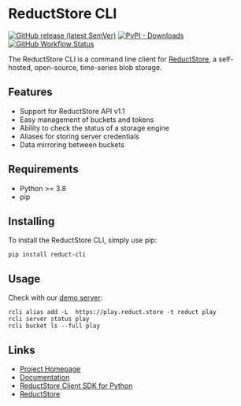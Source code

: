 # ReductStore CLI

[![GitHub release (latest SemVer)](https://img.shields.io/github/v/release/reduct-storage/reduct-cli)](https://pypi.org/project/reduct-cli)
[![PyPI - Downloads](https://img.shields.io/pypi/dm/reduct-cli)](https://pypi.org/project/reduct-cli)
[![GitHub Workflow Status](https://img.shields.io/github/actions/workflow/status/reductstore/reduc-cli/ci.yml?branch=main)](https://github.com/reductstore/reduct-cli/actions)

The ReductStore CLI is a command line client for [ReductStore](https://www.reduct.store), a self-hosted, open-source,
time-series blob storage.

## Features

* Support for ReductStore API v1.1
* Easy management of buckets and tokens
* Ability to check the status of a storage engine
* Aliases for storing server credentials
* Data mirroring between buckets

## Requirements

* Python >= 3.8
* pip

## Installing

To install the ReductStore CLI, simply use pip:

```
pip install reduct-cli
```

## Usage

Check with our [demo server](https://play.reduct.store):

```shell
rcli alias add -L  https://play.reduct.store -t reduct play
rcli server status play
rcli bucket ls --full play
```

## Links

* [Project Homepage](https://www.reduct.store)
* [Documentation](https://cli.reduct.store)
* [ReductStore Client SDK for Python](https://github.com/reductstore/reduct-py)
* [ReductStore](https://github.com/reductstore/reductstore)
